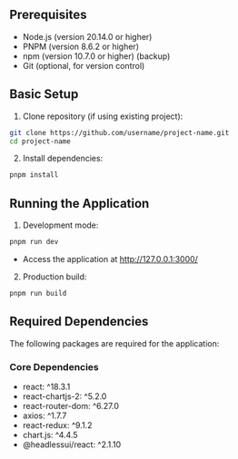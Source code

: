 ## Prerequisites

- Node.js (version 20.14.0 or higher)
- PNPM (version 8.6.2 or higher)
- npm (version 10.7.0 or higher) (backup)
- Git (optional, for version control)

## Basic Setup

1. Clone repository (if using existing project):

```bash
git clone https://github.com/username/project-name.git
cd project-name
```

2. Install dependencies:

```bash
pnpm install
```

## Running the Application

1. Development mode:

```bash
pnpm run dev
```

- Access the application at http://127.0.0.1:3000/

2. Production build:

```bash
pnpm run build
```

## Required Dependencies

The following packages are required for the application:

### Core Dependencies

- react: ^18.3.1
- react-chartjs-2: ^5.2.0
- react-router-dom: ^6.27.0
- axios: ^1.7.7
- react-redux: ^9.1.2
- chart.js: ^4.4.5
- @headlessui/react: ^2.1.10
